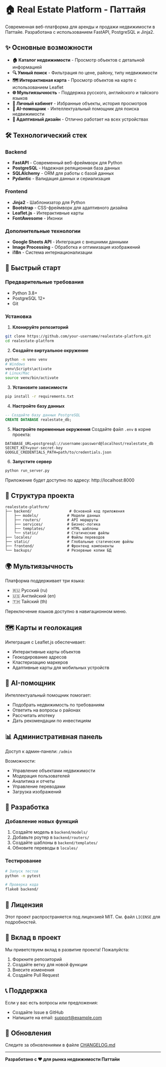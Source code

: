 # 🏠 Real Estate Platform - Паттайя

Современная веб-платформа для аренды и продажи недвижимости в Паттайе. Разработана с использованием FastAPI, PostgreSQL и Jinja2.

## ✨ Основные возможности

- **🏠 Каталог недвижимости** - Просмотр объектов с детальной информацией
- **🔍 Умный поиск** - Фильтрация по цене, району, типу недвижимости
- **🗺️ Интерактивная карта** - Просмотр объектов на карте с использованием Leaflet
- **🌐 Мультиязычность** - Поддержка русского, английского и тайского языков
- **👤 Личный кабинет** - Избранные объекты, история просмотров
- **🤖 AI-помощник** - Интеллектуальный помощник для поиска недвижимости
- **📱 Адаптивный дизайн** - Отлично работает на всех устройствах

## 🛠️ Технологический стек

### Backend
- **FastAPI** - Современный веб-фреймворк для Python
- **PostgreSQL** - Надежная реляционная база данных
- **SQLAlchemy** - ORM для работы с базой данных
- **Pydantic** - Валидация данных и сериализация

### Frontend
- **Jinja2** - Шаблонизатор для Python
- **Bootstrap** - CSS-фреймворк для адаптивного дизайна
- **Leaflet.js** - Интерактивные карты
- **FontAwesome** - Иконки

### Дополнительные технологии
- **Google Sheets API** - Интеграция с внешними данными
- **Image Processing** - Обработка и оптимизация изображений
- **i18n** - Система интернационализации

## 🚀 Быстрый старт

### Предварительные требования
- Python 3.8+
- PostgreSQL 12+
- Git

### Установка

1. **Клонируйте репозиторий**
```bash
git clone https://github.com/your-username/realestate-platform.git
cd realestate-platform
```

2. **Создайте виртуальное окружение**
```bash
python -m venv venv
# Windows
venv\Scripts\activate
# Linux/Mac
source venv/bin/activate
```

3. **Установите зависимости**
```bash
pip install -r requirements.txt
```

4. **Настройте базу данных**
```sql
-- Создайте базу данных PostgreSQL
CREATE DATABASE realestate_db;
```

5. **Настройте переменные окружения**
Создайте файл `.env` в корне проекта:
```env
DATABASE_URL=postgresql://username:password@localhost/realestate_db
SECRET_KEY=your-secret-key
GOOGLE_CREDENTIALS_PATH=path/to/credentials.json
```

6. **Запустите сервер**
```bash
python run_server.py
```

Приложение будет доступно по адресу: http://localhost:8000

## 📁 Структура проекта

```
realestate-platform/
├── backend/                 # Основной код приложения
│   ├── models/             # Модели данных
│   ├── routers/            # API маршруты
│   ├── services/           # Бизнес-логика
│   ├── templates/          # HTML шаблоны
│   └── static/             # Статические файлы
├── locales/                # Файлы переводов
├── static/                 # Глобальные статические файлы
├── frontend/               # Фронтенд компоненты
└── backups/                # Резервные копии БД
```

## 🌍 Мультиязычность

Платформа поддерживает три языка:
- 🇷🇺 Русский (ru)
- 🇺🇸 Английский (en)  
- 🇹🇭 Тайский (th)

Переключение языков доступно в навигационном меню.

## 🗺️ Карты и геолокация

Интеграция с Leaflet.js обеспечивает:
- Интерактивные карты объектов
- Геокодирование адресов
- Кластеризацию маркеров
- Адаптивные карты для мобильных устройств

## 🤖 AI-помощник

Интеллектуальный помощник помогает:
- Подобрать недвижимость по требованиям
- Ответить на вопросы о районах
- Рассчитать ипотеку
- Дать рекомендации по инвестициям

## 📊 Административная панель

Доступ к админ-панели: `/admin`

Возможности:
- Управление объектами недвижимости
- Модерация пользователей
- Аналитика и отчеты
- Управление переводами
- Загрузка изображений

## 🔧 Разработка

### Добавление новых функций
1. Создайте модель в `backend/models/`
2. Добавьте роутер в `backend/routers/`
3. Создайте шаблоны в `backend/templates/`
4. Обновите переводы в `locales/`

### Тестирование
```bash
# Запуск тестов
python -m pytest

# Проверка кода
flake8 backend/
```

## 📝 Лицензия

Этот проект распространяется под лицензией MIT. См. файл `LICENSE` для подробностей.

## 🤝 Вклад в проект

Мы приветствуем вклад в развитие проекта! Пожалуйста:

1. Форкните репозиторий
2. Создайте ветку для новой функции
3. Внесите изменения
4. Создайте Pull Request

## 📞 Поддержка

Если у вас есть вопросы или предложения:
- Создайте Issue в GitHub
- Напишите на email: support@example.com

## 🔄 Обновления

Следите за обновлениями в файле [CHANGELOG.md](CHANGELOG.md)

---

**Разработано с ❤️ для рынка недвижимости Паттайи** 